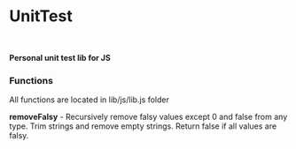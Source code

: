 # UnitTest
<br>

**Personal unit test lib for JS**
<br>

### Functions

<p>All functions are located in lib/js/lib.js folder</p>

**removeFalsy** - Recursively remove falsy values except 0 and false from any type. Trim strings and remove empty strings. Return false if all values are falsy.


